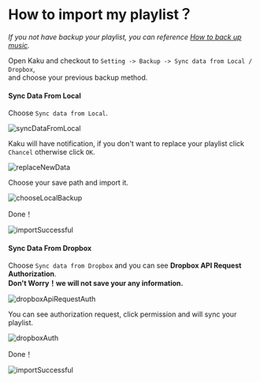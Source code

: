 # How to import my playlist？

_If you not have backup your playlist, you can reference [How to back up music](./how-to-back-up-music.md)._

Open Kaku and checkout to `Setting -> Backup -> Sync data from Local / Dropbox`,  
and choose your previous backup method.  

#### Sync Data From Local
Choose `Sync data from Local`.

![syncDataFromLocal](http://imgur.com/kcfliSg.png)

Kaku will have notification, if you don't want to replace your playlist click `Chancel` otherwise click `OK`.

![replaceNewData](http://imgur.com/ovgeYdJ.png)

Choose your save path and import it.

![chooseLocalBackup](http://imgur.com/BQFYm0R.png)

Done！

![importSuccessful](http://imgur.com/1CRzYSx.png)

#### Sync Data From Dropbox
Choose `Sync data from Dropbox` and you can see **Dropbox API Request Authorization**.  
**Don't Worry！we will not save your any information.**

![dropboxApiRequestAuth](http://imgur.com/q8kj6dg.png)

You can see authorization request, click permission and will sync your playlist.

![dropboxAuth](http://imgur.com/5c5vcX0.png)

Done！

![importSuccessful](http://imgur.com/1CRzYSx.png)

